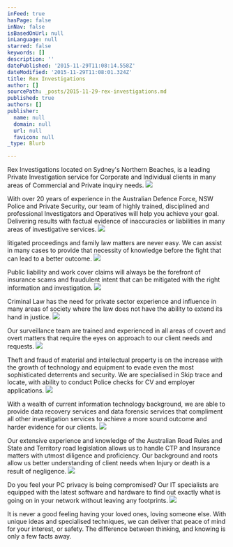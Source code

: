 ```yaml
---
inFeed: true
hasPage: false
inNav: false
isBasedOnUrl: null
inLanguage: null
starred: false
keywords: []
description: ''
datePublished: '2015-11-29T11:08:14.558Z'
dateModified: '2015-11-29T11:08:01.324Z'
title: Rex Investigations
author: []
sourcePath: _posts/2015-11-29-rex-investigations.md
published: true
authors: []
publisher:
  name: null
  domain: null
  url: null
  favicon: null
_type: Blurb

---
```

Rex Investigations located on Sydney's Northern Beaches, is a leading Private Investigation service for Corporate and Individual clients in many areas of Commercial and Private inquiry needs.
![](https://the-grid-user-content.s3-us-west-2.amazonaws.com/20ebda40-2cc7-49cb-9008-25865fbcf172.jpg)

With over 20 years of experience in the Australian Defence Force, NSW Police and Private Security, our team of highly trained, disciplined and professional Investigators and Operatives will help you achieve your goal.
Delivering results with factual evidence of inaccuracies or liabilities in many areas of investigative services.
![](https://the-grid-user-content.s3-us-west-2.amazonaws.com/de4d6919-a474-4b38-8d73-bceffd3601e2.jpg)

litigated proceedings and family law matters are never easy. We can assist in many cases to provide that necessity of knowledge before the fight that can lead to a better outcome.
![](https://the-grid-user-content.s3-us-west-2.amazonaws.com/37c2284b-cee5-4404-8293-77912949eed8.jpg)

Public liability and work cover claims will always be the forefront of insurance scams and fraudulent intent that can be mitigated with the right information and investigation.
![](https://the-grid-user-content.s3-us-west-2.amazonaws.com/ae4e9b17-38d5-4d84-ac27-4a7027bbfdb6.jpg)

Criminal Law has the need for private sector experience and influence in many areas of society where the law does not have the ability to extend its hand in justice. ![](https://the-grid-user-content.s3-us-west-2.amazonaws.com/80082a5a-c68b-45c3-a846-a1fd3f8714a5.jpg)

Our surveillance team are trained and experienced in all areas of covert and overt matters that require the eyes on approach to our client needs and requests.
![](https://the-grid-user-content.s3-us-west-2.amazonaws.com/0935d10d-7f0f-4fd8-9140-5602fd89f457.jpg)

Theft and fraud of material and intellectual property is on the increase with the growth of technology and equipment to evade even the most sophisticated deterrents and security. We are specialised in Skip trace and locate, with ability to conduct Police checks for CV and employer applications. ![](https://the-grid-user-content.s3-us-west-2.amazonaws.com/d50ead6a-0875-4642-8a58-503ecf55b6b3.jpg)

With a wealth of current information technology background, we are able to provide data recovery services and data forensic services that compliment all other investigation services to achieve a more sound outcome and harder evidence for our clients.
![](https://the-grid-user-content.s3-us-west-2.amazonaws.com/9fbe40b9-39b2-430e-923e-4f982e65c484.jpg)

Our extensive experience and knowledge of the Australian Road Rules and State and Territory road legislation allows us to handle CTP and Insurance matters with utmost diligence and proficiency. Our background and roots allow us better understanding of client needs when Injury or death is a result of negligence.
![](https://the-grid-user-content.s3-us-west-2.amazonaws.com/073b3003-d4a7-48f3-87eb-65bd17b55ef6.jpg)

Do you feel your PC privacy is being compromised? Our IT specialists are equipped with the latest software and hardware to find out exactly what is going on in your network without leaving any footprints.
![](https://the-grid-user-content.s3-us-west-2.amazonaws.com/5a8066ba-d46a-46ea-9e2d-e47772e4edca.jpg)

It is never a good feeling having your loved ones, loving someone else. With unique ideas and specialised techniques, we can deliver that peace of mind for your interest, or safety. The difference between thinking, and knowing is only a few facts away.